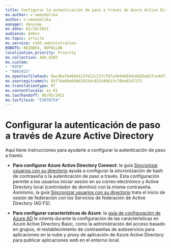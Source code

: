 ```yaml
---
title: Configurar la autenticación de paso a través de Azure Active Directory
ms.author: v-smandalika
author: v-smandalika
manager: dansimp
ms.date: 03/19/2021
audience: Admin
ms.topic: article
ms.service: o365-administration
ROBOTS: NOINDEX, NOFOLLOW
localization_priority: Priority
ms.collection: Adm_O365
ms.custom:
- "6970"
- "9003915"
ms.openlocfilehash: 9ac9ba7b469e523fd12c22fcf07a3944603dc6665e82fce4df329a257ac87ca4
ms.sourcegitcommit: b5f7da89a650d2915dc652449623c78be6247175
ms.translationtype: HT
ms.contentlocale: es-ES
ms.lasthandoff: 08/05/2021
ms.locfileid: "53978754"
---
```

# <a name="configure-azure-active-directory-pass-through-authentication"></a>Configurar la autenticación de paso a través de Azure Active Directory

Aquí tiene instrucciones para ayudarle a configurar la autenticación de paso a través:

- **Para configurar Azure Active Directory Connect**: la guía [Sincronizar usuarios con su directorio](https://admin.microsoft.com/AdminPortal/Home) ayuda a configurar la sincronización de hash de contraseña o la autenticación de paso a través. Esta configuración permite a los usuarios iniciar sesión en su correo electrónico y Active Directory local (controlador de dominio) con la misma contraseña.  Asimismo, la guía [Sincronizar usuarios con su directorio](https://admin.microsoft.com/AdminPortal/Home) trata el inicio de sesión de federación con los Servicios de federación de Active Directory (AD FS).

- **Para configurar características de Azure**: la [guía de configuración de Azure AD](https://admin.microsoft.com/adminportal/home#/modernonboarding/azureadsetup) le orienta durante la configuración de las características en Azure Active Directory Basic, como la administración del acceso basado en grupos, el restablecimiento de contraseñas de autoservicio para aplicaciones en la nube y proxy de aplicación de Azure Active Directory para publicar aplicaciones web en el entorno local.


